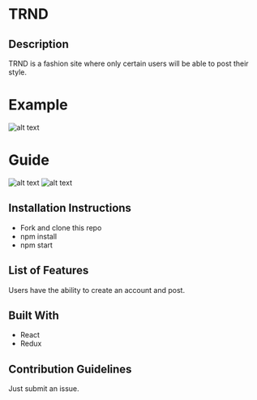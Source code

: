 # TRND


## Description

TRND is a fashion site where only certain users will be able to post their style. 

# Example

![alt text](https://i.imgur.com/b5JYFmA.png)

# Guide

![alt text](https://i.imgur.com/cAsgpvP.png)
![alt text](https://i.imgur.com/TE8fUTi.png)



## Installation Instructions
- Fork and clone this repo
- npm install 
- npm start 


## List of Features

Users have the ability to create an account and post. 



## Built With 
- React
- Redux



## Contribution Guidelines

Just submit an issue.

